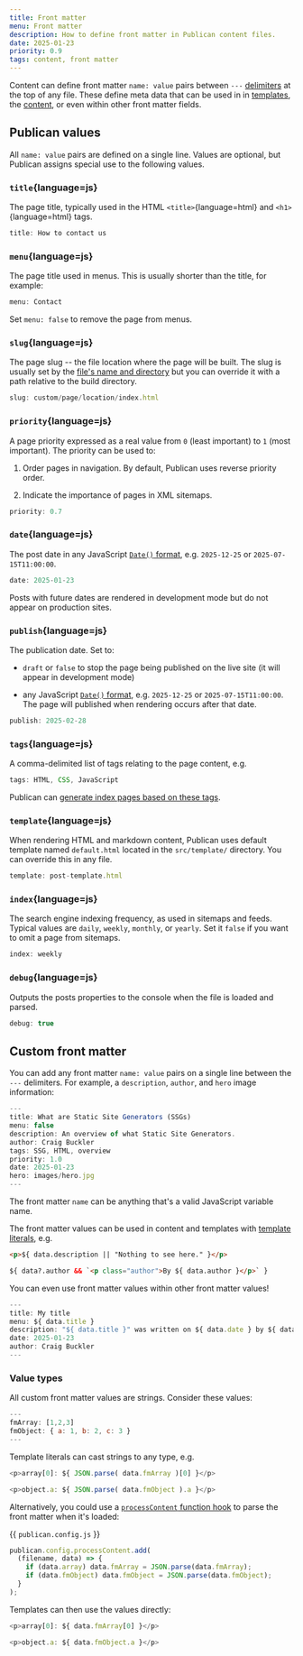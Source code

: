 ```yaml
---
title: Front matter
menu: Front matter
description: How to define front matter in Publican content files.
date: 2025-01-23
priority: 0.9
tags: content, front matter
---
```


Content can define front matter `name: value` pairs between `---` [delimiters](--ROOT--docs/reference/publican-options/#front-matter-delimiter) at the top of any file. These define meta data that can be used in in [templates](--ROOT--docs/setup/templates/), the [content](--ROOT--docs/setup/content/), or even within other front matter fields.


## Publican values

All `name: value` pairs are defined on a single line. Values are optional, but Publican assigns special use to the following values.


### `title`{language=js}

The page title, typically used in the HTML `<title>`{language=html} and `<h1>`{language=html} tags.

```js
title: How to contact us
```


### `menu`{language=js}

The page title used in menus. This is usually shorter than the title, for example:

```js
menu: Contact
```

Set `menu: false` to remove the page from menus.


### `slug`{language=js}

The page slug -- the file location where the page will be built. The slug is usually set by the [file's name and directory](--ROOT--docs/setup/content/#directory-structure) but you can override it with a path relative to the build directory.

```js
slug: custom/page/location/index.html
```


### `priority`{language=js}

A page priority expressed as a real value from `0` (least important) to `1` (most important). The priority can be used to:

1. Order pages in navigation. By default, Publican uses reverse priority order.

1. Indicate the importance of pages in XML sitemaps.

```js
priority: 0.7
```


### `date`{language=js}

The post date in any JavaScript [`Date()` format](https://developer.mozilla.org/docs/Web/JavaScript/Reference/Global_Objects/Date), e.g. `2025-12-25` or `2025-07-15T11:00:00`.

```js
date: 2025-01-23
```

Posts with future dates are rendered in development mode but do not appear on production sites.


### `publish`{language=js}

The publication date. Set to:

* `draft` or `false` to stop the page being published on the live site (it will appear in development mode)

* any JavaScript [`Date()` format](https://developer.mozilla.org/docs/Web/JavaScript/Reference/Global_Objects/Date), e.g. `2025-12-25` or `2025-07-15T11:00:00`. The page will published when rendering occurs after that date.

```js
publish: 2025-02-28
```


### `tags`{language=js}

A comma-delimited list of tags relating to the page content, e.g.

```js
tags: HTML, CSS, JavaScript
```

Publican can [generate index pages based on these tags](--ROOT--docs/setup/tag-indexes/).


### `template`{language=js}

When rendering HTML and markdown content, Publican uses default template named `default.html` located in the `src/template/` directory. You can override this in any file.

```js
template: post-template.html
```


### `index`{language=js}

The search engine indexing frequency, as used in sitemaps and feeds. Typical values are `daily`, `weekly`, `monthly`, or `yearly`. Set it `false` if you want to omit a page from sitemaps.

```js
index: weekly
```


### `debug`{language=js}

Outputs the posts properties to the console when the file is loaded and parsed.

```js
debug: true
```


## Custom front matter

You can add any front matter `name: value` pairs on a single line between the `---` delimiters. For example, a `description`, `author`, and `hero` image information:

```js
---
title: What are Static Site Generators (SSGs)
menu: false
description: An overview of what Static Site Generators.
author: Craig Buckler
tags: SSG, HTML, overview
priority: 1.0
date: 2025-01-23
hero: images/hero.jpg
---
```

The front matter `name` can be anything that's a valid JavaScript variable name.

The front matter values can be used in content and templates with [template literals](--ROOT--docs/setup/jstacs/), e.g.

```html
<p>${ data.description || "Nothing to see here." }</p>

${ data?.author && `<p class="author">By ${ data.author }</p>` }
```

You can even use front matter values within other front matter values!

```js
---
title: My title
menu: ${ data.title }
description: "${ data.title }" was written on ${ data.date } by ${ data.author }
date: 2025-01-23
author: Craig Buckler
---
```


### Value types

All custom front matter values are strings. Consider these values:

```js
---
fmArray: [1,2,3]
fmObject: { a: 1, b: 2, c: 3 }
---
```

Template literals can cast strings to any type, e.g.

```js
<p>array[0]: ${ JSON.parse( data.fmArray )[0] }</p>

<p>object.a: ${ JSON.parse( data.fmObject ).a }</p>
```

Alternatively, you could use a [`processContent` function hook](--ROOT--docs/reference/event-functions/#processcontent) to parse the front matter when it's loaded:

{{ `publican.config.js` }}
```js
publican.config.processContent.add(
  (filename, data) => {
    if (data.array) data.fmArray = JSON.parse(data.fmArray);
    if (data.fmObject) data.fmObject = JSON.parse(data.fmObject);
  }
);
```

Templates can then use the values directly:

```js
<p>array[0]: ${ data.fmArray[0] }</p>

<p>object.a: ${ data.fmObject.a }</p>
```
